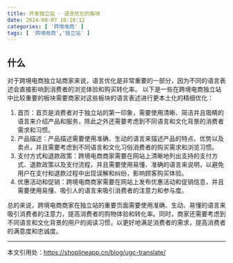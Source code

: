 ```yaml
---
title: 开发独立站 - 语言优化的板块
date: 2024-09-07 10:10:12
categories: [ '跨境电商' ]
tags: [ '跨境电商','独立站' ]
---
```


## 什么

对于跨境电商独立站商家来说，语言优化是非常重要的一部分，因为不同的语言表述会直接影响到消费者的浏览体验和购买转化率。
以下是一些在跨境电商独立站中比较重要的板块需要商家对这些板块的语言表述进行更本土化的精细优化：

1. 首页：首页是消费者对于独立站的第一印象，需要使用清晰、简洁并且吸睛的语言来介绍产品和服务，除此之外还需要考虑到不同语言和文化背景的消费者需求和习惯。
2. 产品描述：产品描述需要使用准确、生动的语言来描述产品的特点、优势以及卖点，并且需要考虑到不同语言和文化习俗消费者的购买需求和浏览习惯。
3. 支付方式和退款政策：跨境电商商家需要在网站上清晰地列出支持的支付方式、退款政策以及支付流程，并且需要使用易懂、准确的语言来说明，以避免用户在支付和退款过程中出现误解和纠纷，影响顾客购买体验。
4. 优惠活动和促销：跨境电商商家需要在网站上发布优惠活动和促销信息，并且需要使用易懂、吸引人的语言来吸引消费者的注意力和参与度。

总的来说，跨境电商商家在独立站的重要页面需要使用准确、生动、易懂的语言来吸引消费者的注意力，提高消费者的购物体验和转化率。同时，商家还需要考虑到不同语言和文化背景的用户的阅读习惯，以更好地满足消费者的需求，提高消费者的满意度和忠诚度。

---

本文引用处：https://shoplineapp.cn/blog/ugc-translate/